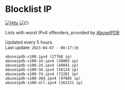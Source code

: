 # Blocklist IP

[![Hits](https://hits.seeyoufarm.com/api/count/incr/badge.svg?url=https%3A%2F%2Fgithub.com%2Fborestad%2Fblocklist-ip%2F&count_bg=%2379C83D&title_bg=%23555555&icon=&icon_color=%23E7E7E7&title=hits&edge_flat=false)](https://hits.seeyoufarm.com)  ![CI](https://img.shields.io/github/workflow/status/borestad/blocklist-ip/CI?style=flat-square)

Lists with worst IPv4 offenders, provided by [AbuseIPDB](https://www.abuseipdb.com/)

<!-- FOOTER-PLACEHOLDER -->
Updated every 5 hours<br>
Last update: `2023-04-07 - 00:17:19`
```
abuseipdb-s100.ipv4 (17768 ip)
abuseipdb-s100-1d.ipv4 (38003 ip)
abuseipdb-s100-2d.ipv4 (49041 ip)
abuseipdb-s100-3d.ipv4 (56124 ip)
abuseipdb-s100-7d.ipv4 (72281 ip)
abuseipdb-s100-30d.ipv4 (97805 ip)
abuseipdb-s100-all.ipv4 (262221 ip)
```
